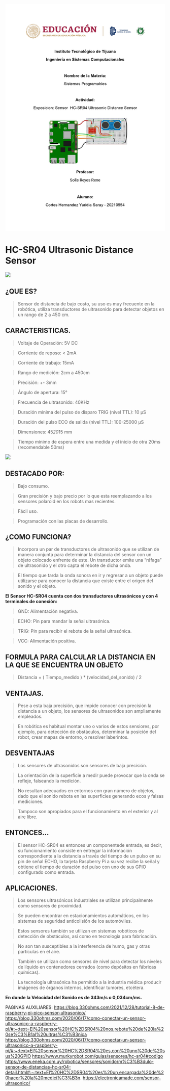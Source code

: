 
![](portada.jpg)

# HC-SR04 Ultrasonic Distance Sensor

![](https://m.media-amazon.com/images/I/61PwZuGndiS.jpg)

## ¿QUE ES? 
> Sensor de distancia de bajo costo, su uso es muy frecuente en la robótica, utiliza transductores de ultrasonido para detectar objetos en un rango de 2 a 450 cm.

## CARACTERISTICAS.
> Voltaje de Operación: 5V DC

> Corriente de reposo: < 2mA

> Corriente de trabajo: 15mA

> Rango de medición: 2cm a 450cm

> Precisión: +- 3mm

> Ángulo de apertura: 15°

> Frecuencia de ultrasonido: 40KHz

> Duración mínima del pulso de disparo TRIG (nivel TTL): 10 μS

> Duración del pulso ECO de salida (nivel TTL): 100-25000 μS

> Dimensiones: 45*20*15 mm

> Tiempo mínimo de espera entre una medida y el inicio de otra 20ms (recomendable 50ms)

![](https://sp-ao.shortpixel.ai/client/to_webp,q_glossy,ret_img,w_610/https://electronicamade.com/wp-content/uploads/2020/04/funcionamiento-Ultrasonico-610x471.jpg)

 
 
## DESTACADO POR:
> Bajo consumo.

> Gran precisión y bajo precio por lo que esta reemplazando a los sensores polaroid en los robots mas recientes.

> Fácil uso. 

> Programación con las placas de desarrollo.

## ¿COMO FUNCIONA?
> Incorpora un par de transductores de ultrasonido que se utilizan de manera conjunta para determinar la distancia del sensor con un objeto colocado enfrente de este. 
> Un transductor emite una “ráfaga” de ultrasonido y el otro capta el rebote de dicha onda.

> El tiempo que tarda la onda sonora en ir y regresar a un objeto puede utilizarse para conocer la distancia que existe entre el origen del sonido y el objeto.

<strong> El Sensor HC-SR04 cuenta con dos transductores ultrasónicos y con 4 terminales de conexión: </strong>

> GND: Alimentación negativa. 

> ECHO: Pin para mandar la señal ultrasónica.

> TRIG: Pin para recibir el rebote de la señal ultrasónica. 

> VCC: Alimentación positiva. 

## <strong> FORMULA PARA CALCULAR LA DISTANCIA EN LA QUE SE ENCUENTRA UN OBJETO </strong>
 > Distancia = ( Tiempo_medido ) * (velocidad_del_sonido) / 2
 
 ## VENTAJAS.
> Pese a esta baja precisión, que impide conocer con precisión la distancia a un objeto, los sensores de ultrasonidos son ampliamente empleados. 

> En robótica es habitual montar uno o varios de estos sensiores, por ejemplo, para detección de obstáculos, determinar la posición del robot, crear mapas de entorno, o resolver laberintos.
 
 ## DESVENTAJAS
> Los sensores de ultrasonidos son sensores de baja precisión. 

> La orientación de la superficie a medir puede provocar que la onda se refleje, falseando la medición. 

> No resultan adecuados en entornos con gran número de objetos, dado que el sonido rebota en las superficies generando ecos y falsas mediciones. 

> Tampoco son apropiados para el funcionamiento en el exterior y al aire libre.
 
 ## ENTONCES...
 
> El sensor HC-SR04 es entonces un componentede entrada, es decir, su funcionamiento consiste en entregar la información correspondiente a la distancia a través del tiempo de un pulso en su pin de señal ECHO, la tarjeta Raspberry Pi a su vez recibe la señal y obtiene el tiempo de duración del pulso con uno de sus GPIO configurado como entrada.
 
 ## APLICACIONES.
 > Los sensores ultrasónicos industriales se utilizan principalmente como sensores de proximidad. 
 
 > Se pueden encontrar en estacionamientos automáticos, en los sistemas de seguridad anticolisión de los automóviles. 
 
 > Estos sensores también se utilizan en sistemas robóticos de detección de obstáculos, así como en tecnología para fabricación.
 
 > No son tan susceptibles a la interferencia de humo, gas y otras partículas en el aire. 
 
 > También se utilizan como sensores de nivel para detectar los niveles de líquido en contenedores cerrados (como depósitos en fábricas químicas). 
 
 > La tecnología ultrasónica ha permitido a la industria médica producir imágenes de órganos internos, identificar tumores, etcétera.
 
 <strong> En donde la Velocidad del Sonido es de 343m/s o 0,034cm/ms. </strong>

PAGINAS AUXILIARES:
https://blog.330ohms.com/2021/12/28/tutorial-8-de-raspberry-pi-pico-sensor-ultrasonico/
https://blog.330ohms.com/2020/06/17/como-conectar-un-sensor-ultrasonico-a-raspberry-pi/#:~:text=El%20sensor%20HC%2DSR04%20nos,rebote%20de%20la%20se%C3%B1al%20ultras%C3%B3nica
https://blog.330ohms.com/2020/06/17/como-conectar-un-sensor-ultrasonico-a-raspberry-pi/#:~:text=El%20sensor%20HC%2DSR04%20es,con%20uno%20de%20sus%20GPIO
https://www.murkyrobot.com/guias/sensores/hc-sr04#codigo
https://www.eneka.com.uy/robotica/sensores/sonido/m%C3%B3dulo-sensor-de-distancias-hc-sr04-detail.html#:~:text=El%20HC%2DSR04%20es%20un,encargada%20de%20hacer%20la%20medici%C3%B3n.
https://electronicamade.com/sensor-ultrasonico/

